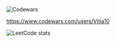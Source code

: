 ![Codewars](https://www.codewars.com/users/Vitia10/badges/large)

  https://www.codewars.com/users/Vitia10




![LeetCode stats](https://leetcode-badge-sage.vercel.app/badge/K1dsUfJVUB?theme=dark&bgColor=282828)

